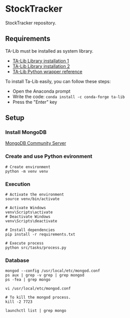 # StockTracker
StockTracker repository.

## Requirements
TA-Lib must be installed as system library.

- [TA-Lib Library installation 1](https://blog.quantinsti.com/install-ta-lib-python/)
- [TA-Lib Library installation 2](https://rohan09.medium.com/how-to-install-ta-lib-in-python-86e4edb80934)
- [TA-Lib Python wrapper reference](https://mrjbq7.github.io/ta-lib/install.html)

To install Ta-Lib easily, you can follow these steps:

- Open the Anaconda prompt
- Write the code:
`conda install -c conda-forge ta-lib`
- Press the "Enter" key

##  Setup

###  Install MongoDB

[MongoDB Community Server](https://www.mongodb.com/try/download/community)

###  Create and use Python evironment

```
# Create environment
python -m venv venv
```

###  Execution
```
# Activate the environment
source venv/bin/activate

# Activate Windows
venv\Scripts\activate
# Deactivate Windows
venv\Scripts\deactivate

# Install dependencies
pip install -r requirements.txt

# Execute process
python src/tasks/process.py
```
###  Database
```
mongod --config /usr/local/etc/mongod.conf
ps aux | grep -v grep | grep mongod
ps -fea | grep mongo

vi /usr/local/etc/mongod.conf

# To kill the mongod process.
kill -2 7723
    
launchctl list | grep mongo
```
